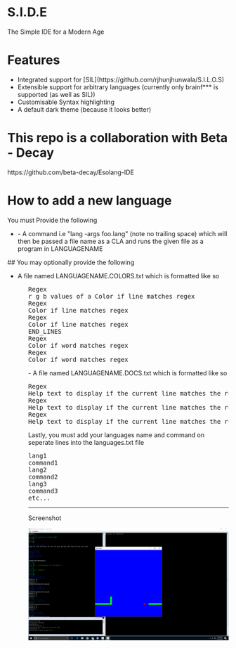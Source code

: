 # S.I.D.E
The Simple IDE for a Modern Age
<h1>Features</h1>
<ul>
<li>
Integrated support for [SIL](https://github.com/rjhunjhunwala/S.I.L.O.S)
</li>
<li>Extensible support for arbitrary languages (currently only brainf*** is supported (as well as SIL))</li>
<li>Customisable Syntax highlighting</li>
<li>A default dark theme (because it looks better)</li>
</ul>
<h1>This repo is a collaboration with Beta - Decay </h1>
https://github.com/beta-decay/Esolang-IDE

<h1>How to add a new language</h1>
You must Provide the following
<ul>
<li>- A command i.e "lang -args foo.lang" (note no trailing space) which will then be passed a file name as a CLA and runs the given file as a program in LANGUAGENAME</li>
</ul>
## You may optionally provide the following
<ul>
<li> A file named LANGUAGENAME.COLORS.txt which is formatted like so </li>
<ul>
<pre>
Regex 
r g b values of a Color if line matches regex
Regex 
Color if line matches regex 
Regex 
Color if line matches regex 
END_LINES 
Regex 
Color if word matches regex 
Regex 
Color if word matches regex 
</pre>
- A file named LANGUAGENAME.DOCS.txt which is formatted like so
<pre>
Regex
Help text to display if the current line matches the regex "NEWLINE" is used as an escape sequence to represent a new line being displayed.
Regex
Help text to display if the current line matches the regex
Regex
Help text to display if the current line matches the regex
</pre>
Lastly, you must add your languages name and command on seperate lines into the languages.txt file
<pre>
lang1
command1
lang2
command2
lang3
command3
etc...
</pre>
<hr/>
Screenshot

![alt tag](https://raw.githubusercontent.com/rjhunjhunwala/S.I.D.E/master/Screenshot.png)
